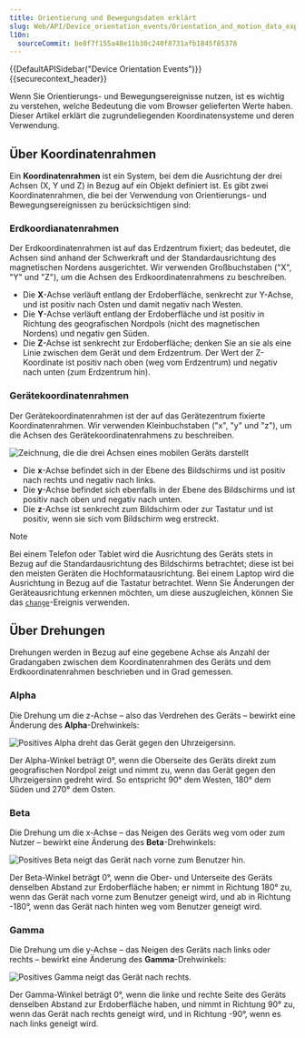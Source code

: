```yaml
---
title: Orientierung und Bewegungsdaten erklärt
slug: Web/API/Device_orientation_events/Orientation_and_motion_data_explained
l10n:
  sourceCommit: be8f7f155a48e11b30c240f8731afb1845f85378
---
```


{{DefaultAPISidebar("Device Orientation Events")}}{{securecontext_header}}

Wenn Sie Orientierungs- und Bewegungsereignisse nutzen, ist es wichtig zu verstehen, welche Bedeutung die vom Browser gelieferten Werte haben. Dieser Artikel erklärt die zugrundeliegenden Koordinatensysteme und deren Verwendung.

## Über Koordinatenrahmen

Ein **Koordinatenrahmen** ist ein System, bei dem die Ausrichtung der drei Achsen (X, Y und Z) in Bezug auf ein Objekt definiert ist. Es gibt zwei Koordinatenrahmen, die bei der Verwendung von Orientierungs- und Bewegungsereignissen zu berücksichtigen sind:

### Erdkoordianatenrahmen

Der Erdkoordinatenrahmen ist auf das Erdzentrum fixiert; das bedeutet, die Achsen sind anhand der Schwerkraft und der Standardausrichtung des magnetischen Nordens ausgerichtet. Wir verwenden Großbuchstaben ("X", "Y" und "Z"), um die Achsen des Erdkoordinatenrahmens zu beschreiben.

- Die **X**-Achse verläuft entlang der Erdoberfläche, senkrecht zur Y-Achse, und ist positiv nach Osten und damit negativ nach Westen.
- Die **Y**-Achse verläuft entlang der Erdoberfläche und ist positiv in Richtung des geografischen Nordpols (nicht des magnetischen Nordens) und negativ gen Süden.
- Die **Z**-Achse ist senkrecht zur Erdoberfläche; denken Sie an sie als eine Linie zwischen dem Gerät und dem Erdzentrum. Der Wert der Z-Koordinate ist positiv nach oben (weg vom Erdzentrum) und negativ nach unten (zum Erdzentrum hin).

### Gerätekoordinatenrahmen

Der Gerätekoordinatenrahmen ist der auf das Gerätezentrum fixierte Koordinatenrahmen. Wir verwenden Kleinbuchstaben ("x", "y" und "z"), um die Achsen des Gerätekoordinatenrahmens zu beschreiben.

![Zeichnung, die die drei Achsen eines mobilen Geräts darstellt](axes.png)

- Die **x**-Achse befindet sich in der Ebene des Bildschirms und ist positiv nach rechts und negativ nach links.
- Die **y**-Achse befindet sich ebenfalls in der Ebene des Bildschirms und ist positiv nach oben und negativ nach unten.
- Die **z**-Achse ist senkrecht zum Bildschirm oder zur Tastatur und ist positiv, wenn sie sich vom Bildschirm weg erstreckt.

> [!NOTE]
> Bei einem Telefon oder Tablet wird die Ausrichtung des Geräts stets in Bezug auf die Standardausrichtung des Bildschirms betrachtet; diese ist bei den meisten Geräten die Hochformatausrichtung. Bei einem Laptop wird die Ausrichtung in Bezug auf die Tastatur betrachtet. Wenn Sie Änderungen der Geräteausrichtung erkennen möchten, um diese auszugleichen, können Sie das [`change`](/de/docs/Web/API/ScreenOrientation/change_event)-Ereignis verwenden.

## Über Drehungen

Drehungen werden in Bezug auf eine gegebene Achse als Anzahl der Gradangaben zwischen dem Koordinatenrahmen des Geräts und dem Erdkoordinatenrahmen beschrieben und in Grad gemessen.

### Alpha

Die Drehung um die z-Achse – also das Verdrehen des Geräts – bewirkt eine Änderung des **Alpha**-Drehwinkels:

![Positives Alpha dreht das Gerät gegen den Uhrzeigersinn.](alpha.png)

Der Alpha-Winkel beträgt 0°, wenn die Oberseite des Geräts direkt zum geografischen Nordpol zeigt und nimmt zu, wenn das Gerät gegen den Uhrzeigersinn gedreht wird. So entspricht 90° dem Westen, 180° dem Süden und 270° dem Osten.

### Beta

Die Drehung um die x-Achse – das Neigen des Geräts weg vom oder zum Nutzer – bewirkt eine Änderung des **Beta**-Drehwinkels:

![Positives Beta neigt das Gerät nach vorne zum Benutzer hin.](beta2.png)

Der Beta-Winkel beträgt 0°, wenn die Ober- und Unterseite des Geräts denselben Abstand zur Erdoberfläche haben; er nimmt in Richtung 180° zu, wenn das Gerät nach vorne zum Benutzer geneigt wird, und ab in Richtung -180°, wenn das Gerät nach hinten weg vom Benutzer geneigt wird.

### Gamma

Die Drehung um die y-Achse – das Neigen des Geräts nach links oder rechts – bewirkt eine Änderung des **Gamma**-Drehwinkels:

![Positives Gamma neigt das Gerät nach rechts.](gamma.png)

Der Gamma-Winkel beträgt 0°, wenn die linke und rechte Seite des Geräts denselben Abstand zur Erdoberfläche haben, und nimmt in Richtung 90° zu, wenn das Gerät nach rechts geneigt wird, und in Richtung -90°, wenn es nach links geneigt wird.
